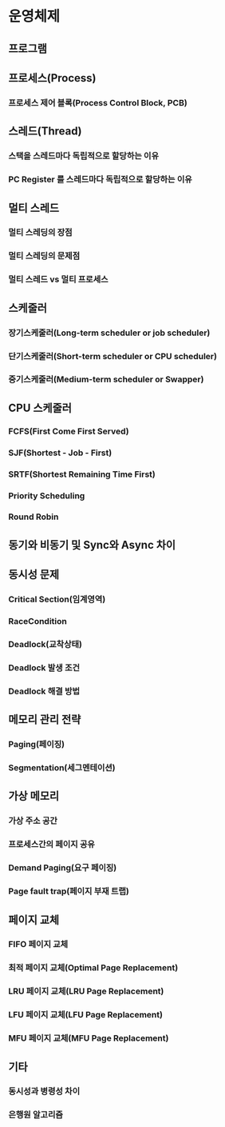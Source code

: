 
# 운영체제
## 프로그램
## 프로세스(Process)
### 프로세스 제어 블록(Process Control Block, PCB)
## 스레드(Thread)
### 스택을 스레드마다 독립적으로 할당하는 이유
### PC Register 를 스레드마다 독립적으로 할당하는 이유
## 멀티 스레드
### 멀티 스레딩의 장점
### 멀티 스레딩의 문제점
### 멀티 스레드 vs 멀티 프로세스
## 스케줄러
### 장기스케줄러(Long-term scheduler or job scheduler)
### 단기스케줄러(Short-term scheduler or CPU scheduler)
### 중기스케줄러(Medium-term scheduler or Swapper)
## CPU 스케줄러
### FCFS(First Come First Served)
### SJF(Shortest - Job - First)
### SRTF(Shortest Remaining Time First)
### Priority Scheduling
### Round Robin
## 동기와 비동기 및 Sync와 Async 차이
## 동시성 문제 
### Critical Section(임계영역)
### RaceCondition
### Deadlock(교착상태)
### Deadlock 발생 조건 
### Deadlock 해결 방법  
## 메모리 관리 전략
### Paging(페이징)
### Segmentation(세그멘테이션)
## 가상 메모리
### 가상 주소 공간
### 프로세스간의 페이지 공유
### Demand Paging(요구 페이징)
### Page fault trap(페이지 부재 트랩)
## 페이지 교체
### FIFO 페이지 교체
### 최적 페이지 교체(Optimal Page Replacement)
### LRU 페이지 교체(LRU Page Replacement)
### LFU 페이지 교체(LFU Page Replacement)
### MFU 페이지 교체(MFU Page Replacement)
## 기타 
### 동시성과 병령성 차이
### 은행원 알고리즘 
